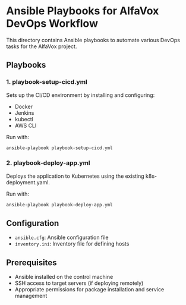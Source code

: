 # Ansible Playbooks for AlfaVox DevOps Workflow

This directory contains Ansible playbooks to automate various DevOps tasks for the AlfaVox project.

## Playbooks

### 1. playbook-setup-cicd.yml
Sets up the CI/CD environment by installing and configuring:
- Docker
- Jenkins
- kubectl
- AWS CLI

Run with:
```bash
ansible-playbook playbook-setup-cicd.yml
```

### 2. playbook-deploy-app.yml
Deploys the application to Kubernetes using the existing k8s-deployment.yaml.

Run with:
```bash
ansible-playbook playbook-deploy-app.yml
```

## Configuration

- `ansible.cfg`: Ansible configuration file
- `inventory.ini`: Inventory file for defining hosts

## Prerequisites

- Ansible installed on the control machine
- SSH access to target servers (if deploying remotely)
- Appropriate permissions for package installation and service management
